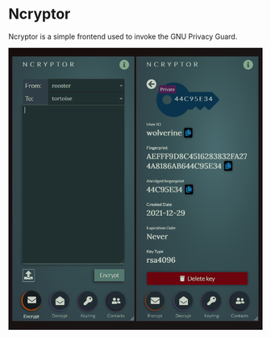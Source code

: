 # Ncryptor

Ncryptor is a simple frontend used to invoke the GNU Privacy Guard.

![Ncryptor screenshot](public/media/screencap.png "Screenshot of Ncryptor")

